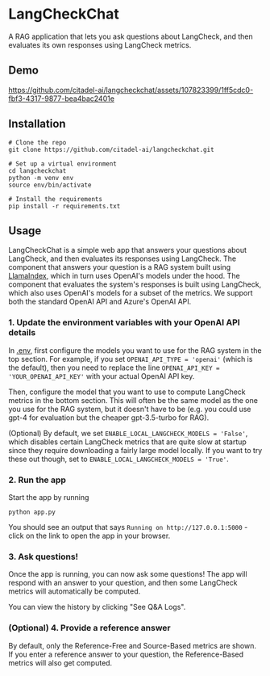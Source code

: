 # LangCheckChat

A RAG application that lets you ask questions about LangCheck, and then
evaluates its own responses using LangCheck metrics.

## Demo

https://github.com/citadel-ai/langcheckchat/assets/107823399/1ff5cdc0-fbf3-4317-9877-bea4bac2401e

## Installation

```
# Clone the repo
git clone https://github.com/citadel-ai/langcheckchat.git

# Set up a virtual environment
cd langcheckchat
python -m venv env
source env/bin/activate

# Install the requirements
pip install -r requirements.txt
```

## Usage

LangCheckChat is a simple web app that answers your questions about LangCheck,
and then evaluates its responses using LangCheck. The component that answers
your question is a RAG system built using
[LlamaIndex](https://github.com/run-llama/llama_index), which in turn uses
OpenAI's models under the hood. The component that evaluates the system's
responses is built using LangCheck, which also uses OpenAI's models for a subset
of the metrics. We support both the standard OpenAI API and Azure's OpenAI API.

### 1. Update the environment variables with your OpenAI API details

In [.env](.env), first configure the models you want to use for the RAG system
in the top section. For example, if you set `OPENAI_API_TYPE = 'openai'` (which
is the default), then you need to replace the line
`OPENAI_API_KEY = 'YOUR_OPENAI_API_KEY'` with your actual OpenAI API key.

Then, configure the model that you want to use to compute LangCheck metrics in
the bottom section. This will often be the same model as the one you use for the
RAG system, but it doesn't have to be (e.g. you could use gpt-4 for evaluation
but the cheaper gpt-3.5-turbo for RAG).

(Optional) By default, we set `ENABLE_LOCAL_LANGCHECK_MODELS = 'False'`, which
disables certain LangCheck metrics that are quite slow at startup since they
require downloading a fairly large model locally. If you want to try these out
though, set to `ENABLE_LOCAL_LANGCHECK_MODELS = 'True'`.

### 2. Run the app

Start the app by running
```
python app.py
```

You should see an output that says `Running on http://127.0.0.1:5000` - click
on the link to open the app in your browser.

### 3. Ask questions!

Once the app is running, you can now ask some questions! The app will respond
with an answer to your question, and then some LangCheck metrics will
automatically be computed.

You can view the history by clicking "See Q&A Logs".

### (Optional) 4. Provide a reference answer

By default, only the Reference-Free and Source-Based metrics are shown. If you
enter a reference answer to your question, the Reference-Based metrics will
also get computed.
